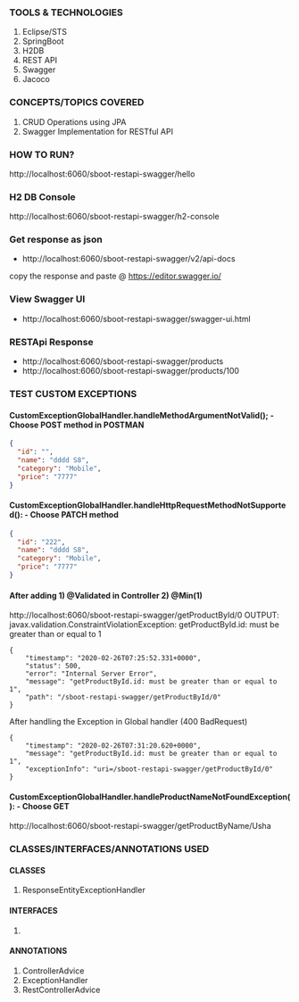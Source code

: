 ### TOOLS & TECHNOLOGIES
  1. Eclipse/STS
  2. SpringBoot
  3. H2DB
  4. REST API
  5. Swagger
  6. Jacoco

### CONCEPTS/TOPICS COVERED
  1. CRUD Operations using JPA
  2. Swagger Implementation for RESTful API

### HOW TO RUN?
http://localhost:6060/sboot-restapi-swagger/hello

### H2 DB Console
http://localhost:6060/sboot-restapi-swagger/h2-console

### **Get response as json**
* http://localhost:6060/sboot-restapi-swagger/v2/api-docs 

copy the response and paste @ https://editor.swagger.io/

### **View Swagger UI**
* http://localhost:6060/sboot-restapi-swagger/swagger-ui.html

### **RESTApi Response**
* http://localhost:6060/sboot-restapi-swagger/products
* http://localhost:6060/sboot-restapi-swagger/products/100

### TEST CUSTOM EXCEPTIONS
#### CustomExceptionGlobalHandler.handleMethodArgumentNotValid(); - Choose POST method in POSTMAN
``` json
{
  "id": "",
  "name": "dddd S8",
  "category": "Mobile",
  "price": "7777"
}
```
#### CustomExceptionGlobalHandler.handleHttpRequestMethodNotSupported(): - Choose PATCH method
``` json
{
  "id": "222",
  "name": "dddd S8",
  "category": "Mobile",
  "price": "7777"
}
```

#### After adding 1) @Validated in Controller 2) @Min(1)
http://localhost:6060/sboot-restapi-swagger/getProductById/0
OUTPUT:
javax.validation.ConstraintViolationException: getProductById.id: must be greater than or equal to 1

```
{
    "timestamp": "2020-02-26T07:25:52.331+0000",
    "status": 500,
    "error": "Internal Server Error",
    "message": "getProductById.id: must be greater than or equal to 1",
    "path": "/sboot-restapi-swagger/getProductById/0"
}
```
After handling the Exception in Global handler (400 BadRequest)

```
{
    "timestamp": "2020-02-26T07:31:20.620+0000",
    "message": "getProductById.id: must be greater than or equal to 1",
    "exceptionInfo": "uri=/sboot-restapi-swagger/getProductById/0"
}
```

#### CustomExceptionGlobalHandler.handleProductNameNotFoundException(): - Choose GET
http://localhost:6060/sboot-restapi-swagger/getProductByName/Usha


### CLASSES/INTERFACES/ANNOTATIONS USED
#### CLASSES
1. ResponseEntityExceptionHandler
 
#### INTERFACES
1.

#### ANNOTATIONS
1. ControllerAdvice
2. ExceptionHandler
3. RestControllerAdvice